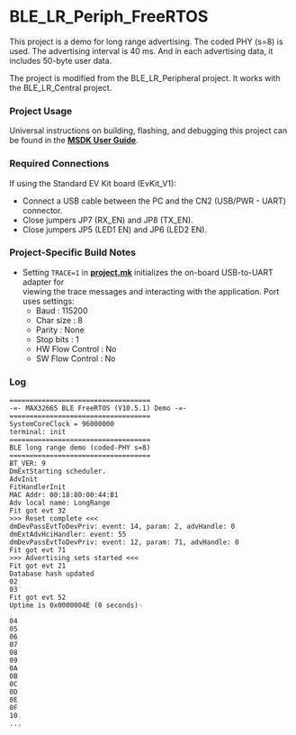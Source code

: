# BLE_LR_Periph_FreeRTOS

This project is a demo for long range advertising. The coded PHY (s=8) is used. The advertising interval is 40 ms. And in each advertising data, it includes 50-byte user data.  

The project is modified from the BLE_LR_Peripheral project. It works with the BLE_LR_Central project.  

### Project Usage

Universal instructions on building, flashing, and debugging this project can be found in the **[MSDK User Guide](https://analog-devices-msdk.github.io/msdk/USERGUIDE/)**.  

### Required Connections

If using the Standard EV Kit board (EvKit\_V1):  
-   Connect a USB cable between the PC and the CN2 (USB/PWR - UART) connector.  
-   Close jumpers JP7 (RX_EN) and JP8 (TX_EN).  
-   Close jumpers JP5 (LED1 EN) and JP6 (LED2 EN).  

### Project-Specific Build Notes
* Setting `TRACE=1` in [**project.mk**](project.mk) initializes the on-board USB-to-UART adapter for  
viewing the trace messages and interacting with the application. Port uses settings:  
    - Baud            : 115200  
    - Char size       : 8  
    - Parity          : None  
    - Stop bits       : 1  
    - HW Flow Control : No  
    - SW Flow Control : No  

### Log
```
===================================  
-=- MAX32665 BLE FreeRTOS (V10.5.1) Demo -=-  
===================================  
SystemCoreClock = 96000000  
terminal: init  
===================================  
BLE long range demo (coded-PHY s=8)  
===================================  
BT_VER: 9  
DmExtStarting scheduler.  
AdvInit  
FitHandlerInit  
MAC Addr: 00:18:80:00:44:B1  
Adv local name: LongRange  
Fit got evt 32  
>>> Reset complete <<<  
dmDevPassEvtToDevPriv: event: 14, param: 2, advHandle: 0  
dmExtAdvHciHandler: event: 55  
dmDevPassEvtToDevPriv: event: 12, param: 71, advHandle: 0  
Fit got evt 71  
>>> Advertising sets started <<<  
Fit got evt 21  
Database hash updated  
02  
03  
Fit got evt 52  
Uptime is 0x0000004E (0 seconds)␊
  
04  
05  
06  
07  
08  
09  
0A  
0B  
0C  
0D  
0E  
0F  
10  
...  
```

